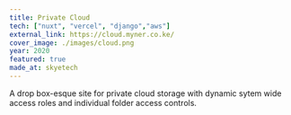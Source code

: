 ```yaml
---
title: Private Cloud
tech: ["nuxt", "vercel", "django","aws"]
external_link: https://cloud.myner.co.ke/
cover_image: ./images/cloud.png
year: 2020
featured: true
made_at: skyetech
---
```


A drop box-esque site for private cloud storage with dynamic sytem wide access roles and individual folder access controls.

